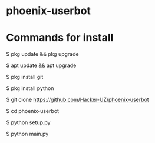 # phoenix-userbot

# Commands for install
$ pkg update && pkg upgrade

$ apt update && apt upgrade

$ pkg install git

$ pkg install python

$ git clone https://github.com/Hacker-UZ/phoenix-userbot

$ cd phoenix-userbot

$ python setup.py

$ python main.py
